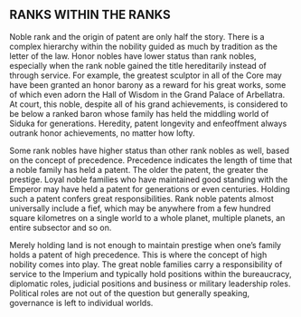 ## RANKS WITHIN THE RANKS

Noble rank and the origin of patent are only half the story. There is a complex hierarchy within the nobility guided as much by tradition as the letter of the law. Honor nobles have lower status than rank nobles, especially when the rank noble gained the title hereditarily instead of through service. For example, the greatest sculptor in all of the Core may have been granted an honor barony as a reward for his great works, some of which even adorn the Hall of Wisdom in the Grand Palace of Arbellatra. At court, this noble, despite all of his grand achievements, is considered to be below a ranked baron whose family has held the middling world of Siduka for generations. Heredity, patent longevity and enfeoffment always outrank honor achievements, no matter how lofty.

Some rank nobles have higher status than other rank nobles as well, based on the concept of precedence. Precedence indicates the length of time that a noble family has held a patent. The older the patent, the greater the prestige. Loyal noble families who have maintained good standing with the Emperor may have held a patent for generations or even centuries. Holding such a patent confers great responsibilities. Rank noble patents almost universally include a fief, which may be anywhere from a few hundred square kilometres on a single world to a whole planet, multiple planets, an entire subsector and so on.

Merely holding land is not enough to maintain prestige when one’s family holds a patent of high precedence. This is where the concept of high nobility comes into play. The great noble families carry a responsibility of service to the Imperium and typically hold positions within the bureaucracy, diplomatic roles, judicial positions and business or military leadership roles. Political roles are not out of the question but generally speaking, governance is left to individual worlds.